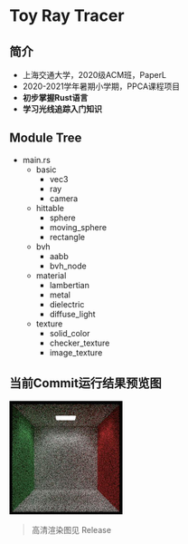 # Toy Ray Tracer

## 简介

- 上海交通大学，2020级ACM班，PaperL
- 2020-2021学年暑期小学期，PPCA课程项目
- **初步掌握Rust语言**
- **学习光线追踪入门知识**



## Module Tree

- main.rs
  - basic
    - vec3
    - ray
    - camera
  - hittable
    - sphere
    - moving_sphere
    - rectangle
  - bvh
    - aabb
    - bvh_node
  - material
    - lambertian
    - metal
    - dielectric
    - diffuse_light
  - texture
    - solid_color
    - checker_texture
    - image_texture



## 当前Commit运行结果预览图

![Output](output/preview.jpg)

> 高清渲染图见 Release